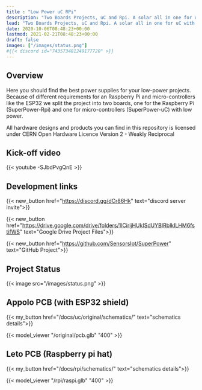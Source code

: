 ```yaml
---
title : "Low Power uC RPi"
description: "Two Boards Projects, uC and Rpi. A solar all in one for uC with an ESP32 shield and a multifunction UPS solution for Raspberry pi"
lead: "Two Boards Projects, uC and Rpi. A solar all in one for uC with an ESP32 shield and a multifunction UPS solution for Raspberry pi"
date: 2020-10-06T08:48:23+00:00
lastmod: 2021-02-21T08:48:23+00:00
draft: false
images: ["/images/status.png"]
#{{< discord id="743573481249177720" >}}
---
```


## Overview
Here you should find the best power supplies for your low-power projects. Because of different requirements for an Raspberry Pi and micro-controllers like the ESP32 we split the project into two boards, one for the Raspberry Pi (SuperPower-Rpi) and one for micro-controllers (SuperPower-uC) with low power.

All hardware designs and products you can find in this repository is licensed under CERN Open Hardware Licence Version 2 - Weakly Reciprocal

## Kick-off video
{{< youtube -SJbdPvgQnE >}}

## Development links

{{< new_button href="https://discord.gg/dCr86Hk" text="discord server invite">}}

{{< new_button href="https://drive.google.com/drive/folders/1lCirijHUkISdUYBIRblkILHM6fstifWS" text="Google Drive Project Files">}}

{{< new_button href="https://github.com/SensorsIot/SuperPower" text="GitHub Project">}}

## Project Status
{{< image src="/images/status.png" >}}
## Appolo PCB (with ESP32 shield)
{{< my_button href="/docs/uc/original/schematics/" text="schematics details">}}

{{< model_viewer "/original/pcb.glb" "400" >}}

## Leto PCB (Raspberry pi hat)
{{< my_button href="/docs/rpi/schematics/" text="schematics details">}}

{{< model_viewer "/rpi/raspi.glb" "400" >}}
